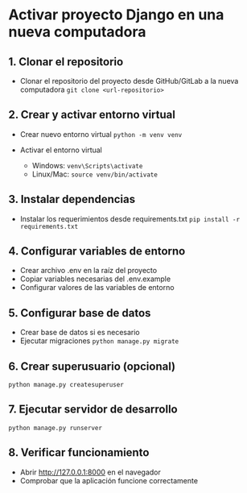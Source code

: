 # Activar proyecto Django en una nueva computadora

## 1. Clonar el repositorio
- Clonar el repositorio del proyecto desde GitHub/GitLab a la nueva computadora
```git clone <url-repositorio>```

## 2. Crear y activar entorno virtual
- Crear nuevo entorno virtual
```python -m venv venv```

- Activar el entorno virtual
  - Windows: ```venv\Scripts\activate```
  - Linux/Mac: ```source venv/bin/activate```

## 3. Instalar dependencias
- Instalar los requerimientos desde requirements.txt
```pip install -r requirements.txt```

## 4. Configurar variables de entorno
- Crear archivo .env en la raíz del proyecto
- Copiar variables necesarias del .env.example
- Configurar valores de las variables de entorno

## 5. Configurar base de datos
- Crear base de datos si es necesario
- Ejecutar migraciones
```python manage.py migrate```

## 6. Crear superusuario (opcional)
```python manage.py createsuperuser```

## 7. Ejecutar servidor de desarrollo
```python manage.py runserver```

## 8. Verificar funcionamiento
- Abrir http://127.0.0.1:8000 en el navegador
- Comprobar que la aplicación funcione correctamente
